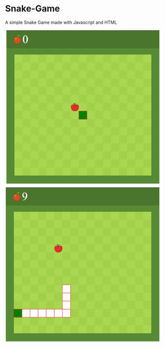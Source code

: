 # Snake-Game
A simple Snake Game made with Javascript and HTML


![alt text](https://github.com/RaulPetcu/Snake-Game/blob/main/img/img1.png)
![alt text](https://github.com/RaulPetcu/Snake-Game/blob/main/img/img2.png)
